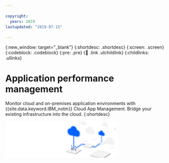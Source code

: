 ```yaml
---

copyright:
  years: 2019
lastupdated: "2019-07-15"

---
```


{:new_window: target="_blank"}
{:shortdesc: .shortdesc}
{:screen: .screen}
{:codeblock: .codeblock}
{:pre: .pre}
{:child: .link .ulchildlink}
{:childlinks: .ullinks}

# Application performance management

Monitor cloud and on-premises application environments with {{site.data.keyword.IBM_notm}} Cloud App Management. Bridge your existing infrastructure into the cloud.
{:shortdesc}

<img src="images/white_background.jpg" width="70%" alt="Background image for IBM Cloud Pak for Multicloud Management">
